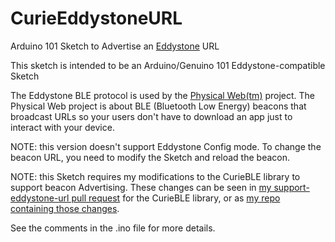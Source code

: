 # CurieEddystoneURL
Arduino 101 Sketch to Advertise an [Eddystone](https://github.com/google/eddystone) URL

This sketch is intended to be an Arduino/Genuino 101 Eddystone-compatible Sketch

The Eddystone BLE protocol is used by the [Physical Web(tm)](https://github.com/google/physical-web) project. The Physical Web project is about BLE (Bluetooth Low Energy) beacons that broadcast URLs so your users don't have to download an app just to interact with your device.

NOTE: this version doesn't support Eddystone Config mode. To change the beacon URL, you need to modify the Sketch and reload the beacon.

NOTE: this Sketch requires my modifications to the CurieBLE library to support beacon Advertising. These changes can be seen in [my support-eddystone-url pull request](https://github.com/01org/corelibs-arduino101/pull/146) for the CurieBLE library, or as [my repo containing those changes](https://github.com/bneedhamia/CurieBLEServiceData).

See the comments in the .ino file for more details.
